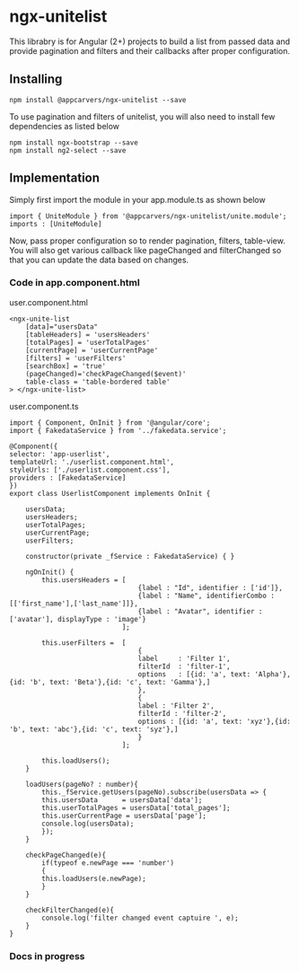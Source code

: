 # ngx-unitelist

This librabry is for Angular (2+) projects to build a list from passed data and provide pagination and filters and their callbacks after proper configuration.

## Installing

```
npm install @appcarvers/ngx-unitelist --save
```
To use pagination and filters of unitelist, you will also need to install few dependencies as listed below

```
npm install ngx-bootstrap --save
npm install ng2-select --save
```


## Implementation

Simply first import the module in your app.module.ts as shown below

```
import { UniteModule } from '@appcarvers/ngx-unitelist/unite.module';
imports : [UniteModule]
```

Now, pass proper configuration so to render pagination, filters, table-view. You will also get various callback like pageChanged and filterChanged so that you can update the data based on changes.

### Code in app.component.html

user.component.html
```
<ngx-unite-list
    [data]="usersData"
    [tableHeaders] = 'usersHeaders'
    [totalPages] = 'userTotalPages'
    [currentPage] = 'userCurrentPage'
    [filters] = 'userFilters'
    [searchBox] = 'true'
    (pageChanged)='checkPageChanged($event)'
    table-class = 'table-bordered table'
> </ngx-unite-list>
```

user.component.ts
```
import { Component, OnInit } from '@angular/core';
import { FakedataService } from '../fakedata.service';

@Component({
selector: 'app-userlist',
templateUrl: './userlist.component.html',
styleUrls: ['./userlist.component.css'],
providers : [FakedataService]
})
export class UserlistComponent implements OnInit {

    usersData;
    usersHeaders;
    userTotalPages;
    userCurrentPage;
    userFilters;

    constructor(private _fService : FakedataService) { }

    ngOnInit() {
        this.usersHeaders = [
                                {label : "Id", identifier : ['id']},
                                {label : "Name", identifierCombo : [['first_name'],['last_name']]},
                                {label : "Avatar", identifier : ['avatar'], displayType : 'image'}
                            ];

        this.userFilters =  [
                                {
                                label     : 'Filter 1',
                                filterId  : 'filter-1',
                                options   : [{id: 'a', text: 'Alpha'},{id: 'b', text: 'Beta'},{id: 'c', text: 'Gamma'},]
                                },
                                {
                                label : 'Filter 2',
                                filterId : 'filter-2',
                                options : [{id: 'a', text: 'xyz'},{id: 'b', text: 'abc'},{id: 'c', text: 'syz'},]
                                } 
                            ];

        this.loadUsers();
    }

    loadUsers(pageNo? : number){
        this._fService.getUsers(pageNo).subscribe(usersData => {
        this.usersData      = usersData['data'];
        this.userTotalPages = usersData['total_pages'];
        this.userCurrentPage = usersData['page'];
        console.log(usersData);
        });
    }

    checkPageChanged(e){
        if(typeof e.newPage === 'number')
        {
        this.loadUsers(e.newPage);
        }
    }

    checkFilterChanged(e){
        console.log('filter changed event captuire ', e);
    }
}

```

### Docs in progress